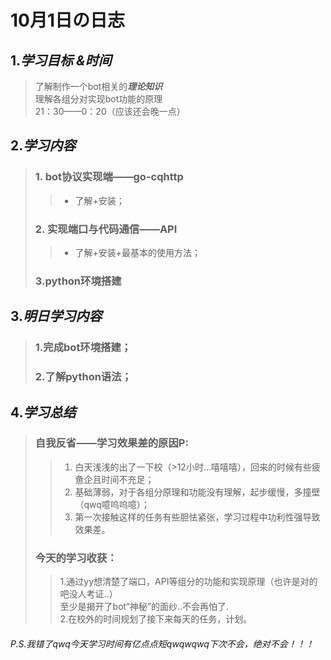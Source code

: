 # 10月1日の日志 <br>
## 1.*学习目标 &时间* <br>
> 了解制作一个bot相关的***理论知识*** <br>
> 理解各组分对实现bot功能的原理 <br>
> 21：30——0：20（应该还会晚一点）

## 2.*学习内容* <br>
> ### 1. bot协议实现端——go-cqhttp <br>
>> - 了解+安装；<br>
> ### 2. 实现端口与代码通信——API <br>
>> - 了解+安装+最基本的使用方法；<br>
> ### 3.python环境搭建<br>

## 3.*明日学习内容* <br>
> ### 1.完成bot环境搭建；<br>
> ### 2.了解python语法；<br>
>
## 4.*学习总结* <br>
> ### 自我反省——学习效果差的原因P: <br>
>> 1. 白天浅浅的出了一下校（>12小时...嘻嘻嘻），回来的时候有些疲惫企且时间不充足；<br>
>> 2. 基础薄弱，对于各组分原理和功能没有理解，起步缓慢，多撞壁（qwq噫呜呜噫）；<br>
>> 3. 第一次接触这样的任务有些胆怯紧张，学习过程中功利性强导致效果差。 <br>
> ### 今天的学习收获： <br>
>> 1.通过yy想清楚了端口，API等组分的功能和实现原理（也许是对的吧没人考证..） <br>
>>   至少是揭开了bot“神秘”的面纱..不会再怕了.<br>
>> 2.在校外的时间规划了接下来每天的任务，计划。<br>
  
  
###### P.S.我错了qwq今天学习时间有亿点点短qwqwqwq下次不会，绝对不会！！！


